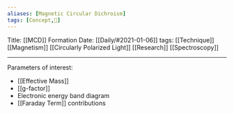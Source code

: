 ```yaml
---
aliases: [Magnetic Circular Dichroism]
tags: [Concept,🌿]
---
```

Title: [[MCD]]
Formation Date: [[Daily/#2021-01-06]]
tags: [[Technique]] [[Magnetism]] [[Circularly Polarized Light]] [[Research]] [[Spectroscopy]]


---

Parameters of interest:
- [[Effective Mass]]
- [[g-factor]]
- Electronic energy band diagram
- [[Faraday Term]] contributions
